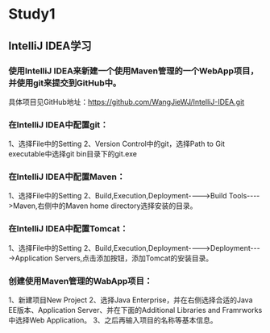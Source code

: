 # Study1
## IntelliJ IDEA学习

### 使用IntelliJ IDEA来新建一个使用Maven管理的一个WebApp项目，并使用git来提交到GitHub中。
   具体项目见GitHub地址：https://github.com/WangJieWJ/IntelliJ-IDEA.git
   
### 在IntelliJ IDEA中配置git：
   1、选择File中的Setting
   2、Version Control中的git，选择Path to Git executable中选择git bin目录下的git.exe

### 在IntelliJ IDEA中配置Maven：
   1、选择File中的Setting
   2、Build,Execution,Deployment---->Build Tools---->Maven,右侧中的Maven home directory选择安装的目录。
   
### 在IntelliJ IDEA中配置Tomcat：
   1、选择File中的Setting
   2、Build,Execution,Deployment---->Deployment---->Application Servers,点击添加按钮，添加Tomcat的安装目录。
   
### 创建使用Maven管理的WabApp项目：
  1、新建项目New Project
  2、选择Java Enterprise，并在右侧选择合适的Java EE版本、Application Server、并在下面的Additional Libraries and Framrworks中选择Web Application。
  3、之后再输入项目的名称等基本信息。
